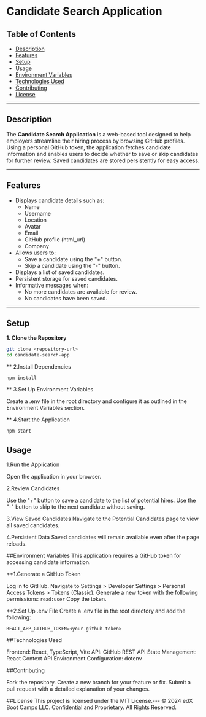 # Candidate Search Application

## Table of Contents
- [Description](#description)
- [Features](#features)
- [Setup](#setup)
- [Usage](#usage)
- [Environment Variables](#environment-variables)
- [Technologies Used](#technologies-used)
- [Contributing](#contributing)
- [License](#license)

---

## Description

The **Candidate Search Application** is a web-based tool designed to help employers streamline their hiring process by browsing GitHub profiles. Using a personal GitHub token, the application fetches candidate information and enables users to decide whether to save or skip candidates for further review. Saved candidates are stored persistently for easy access.

---

## Features

- Displays candidate details such as:
  - Name
  - Username
  - Location
  - Avatar
  - Email
  - GitHub profile (html_url)
  - Company
- Allows users to:
  - Save a candidate using the "+" button.
  - Skip a candidate using the "-" button.
- Displays a list of saved candidates.
- Persistent storage for saved candidates.
- Informative messages when:
  - No more candidates are available for review.
  - No candidates have been saved.

---

## Setup

**1. Clone the Repository**  
   ```bash
   git clone <repository-url>
   cd candidate-search-app
```
** 2.Install Dependencies
```
npm install
```
** 3.Set Up Environment Variables

Create a .env file in the root directory and configure it as outlined in the Environment Variables section.

** 4.Start the Application
```
npm start
```
## Usage
1.Run the Application

Open the application in your browser.

2.Review Candidates

Use the "+" button to save a candidate to the list of potential hires.
Use the "-" button to skip to the next candidate without saving.

3.View Saved Candidates
Navigate to the Potential Candidates page to view all saved candidates.

4.Persistent Data
Saved candidates will remain available even after the page reloads.

##Environment Variables
This application requires a GitHub token for accessing candidate information.

**1.Generate a GitHub Token

Log in to GitHub.
Navigate to Settings > Developer Settings > Personal Access Tokens > Tokens (Classic).
Generate a new token with the following permissions:
```read:user```
Copy the token.

**2.Set Up .env File
Create a .env file in the root directory and add the following:
```
REACT_APP_GITHUB_TOKEN=<your-github-token>
```

##Technologies Used

Frontend: React, TypeScript, Vite
API: GitHub REST API
State Management: React Context API
Environment Configuration: dotenv

##Contributing

Fork the repository.
Create a new branch for your feature or fix.
Submit a pull request with a detailed explanation of your changes.

##License
This project is licensed under the MIT License.---
© 2024 edX Boot Camps LLC. Confidential and Proprietary. All Rights Reserved.
